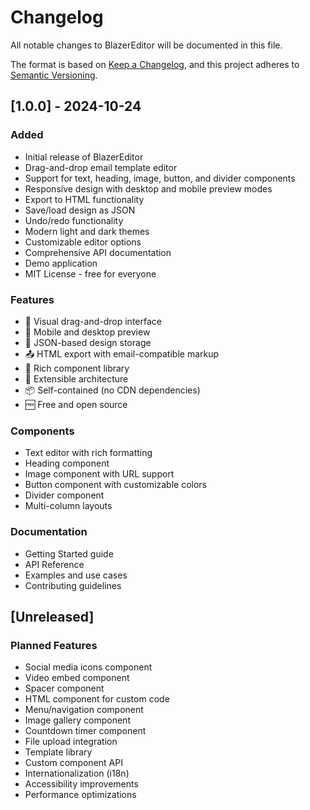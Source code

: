 # Changelog

All notable changes to BlazerEditor will be documented in this file.

The format is based on [Keep a Changelog](https://keepachangelog.com/en/1.0.0/),
and this project adheres to [Semantic Versioning](https://semver.org/spec/v2.0.0.html).

## [1.0.0] - 2024-10-24

### Added
- Initial release of BlazerEditor
- Drag-and-drop email template editor
- Support for text, heading, image, button, and divider components
- Responsive design with desktop and mobile preview modes
- Export to HTML functionality
- Save/load design as JSON
- Undo/redo functionality
- Modern light and dark themes
- Customizable editor options
- Comprehensive API documentation
- Demo application
- MIT License - free for everyone

### Features
- 🎨 Visual drag-and-drop interface
- 📱 Mobile and desktop preview
- 💾 JSON-based design storage
- 📤 HTML export with email-compatible markup
- 🎯 Rich component library
- 🔧 Extensible architecture
- 📦 Self-contained (no CDN dependencies)
- 🆓 Free and open source

### Components
- Text editor with rich formatting
- Heading component
- Image component with URL support
- Button component with customizable colors
- Divider component
- Multi-column layouts

### Documentation
- Getting Started guide
- API Reference
- Examples and use cases
- Contributing guidelines

## [Unreleased]

### Planned Features
- Social media icons component
- Video embed component
- Spacer component
- HTML component for custom code
- Menu/navigation component
- Image gallery component
- Countdown timer component
- File upload integration
- Template library
- Custom component API
- Internationalization (i18n)
- Accessibility improvements
- Performance optimizations
